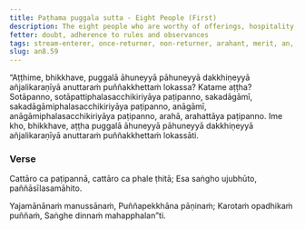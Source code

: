 ```yaml
---
title: Paṭhama puggala sutta - Eight People (First)
description: The eight people who are worthy of offerings, hospitality, gifts, and reverential salutation, and are the unsurpassed field of merit for the world.
fetter: doubt, adherence to rules and observances
tags: stream-enterer, once-returner, non-returner, arahant, merit, an, an8
slug: an8.59
---
```


“Aṭṭhime, bhikkhave, puggalā āhuneyyā pāhuneyyā dakkhiṇeyyā añjalikaraṇīyā anuttaraṁ puññakkhettaṁ lokassa? Katame aṭṭha? Sotāpanno, sotāpattiphalasacchikiriyāya paṭipanno, sakadāgāmī, sakadāgāmiphalasacchikiriyāya paṭipanno, anāgāmī, anāgāmiphalasacchikiriyāya paṭipanno, arahā, arahattāya paṭipanno. Ime kho, bhikkhave, aṭṭha puggalā āhuneyyā pāhuneyyā dakkhiṇeyyā añjalikaraṇīyā anuttaraṁ puññakkhettaṁ lokassāti.

### Verse

Cattāro ca paṭipannā,
cattāro ca phale ṭhitā;
Esa saṅgho ujubhūto,
paññāsīlasamāhito.

Yajamānānaṁ manussānaṁ,
Puññapekkhāna pāṇinaṁ;
Karotaṁ opadhikaṁ puññaṁ,
Saṅghe dinnaṁ mahapphalan”ti.
